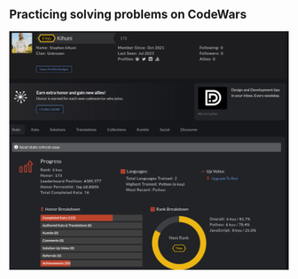 ## Practicing solving problems on CodeWars
![screen shot of my codewars profile](https://github.com/kihuni/CodeWars_problems/blob/main/Screenshot%20from%202023-07-28%2003-43-00.png)

